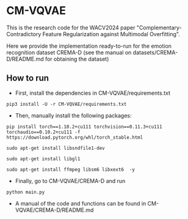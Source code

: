 # CM-VQVAE

This is the research code for the WACV2024 paper "Complementary-Contradictory Feature Regularization against Multimodal Overfitting".

Here we provide the implementation ready-to-run for the emotion recognition dataset CREMA-D (see the manual on datasets/CREMA-D/README.md for obtaining the dataset)

## How to run

- First, install the dependencies in CM-VQVAE/requirements.txt

~~~
pip3 install -U -r CM-VQVAE/requirements.txt
~~~

- Then, manually install the following packages:

~~~
pip install torch==1.10.2+cu111 torchvision==0.11.3+cu111 torchaudio==0.10.2+cu111 -f https://download.pytorch.org/whl/torch_stable.html

sudo apt-get install libsndfile1-dev

sudo apt-get install libgl1

sudo apt-get install ffmpeg libsm6 libxext6  -y
~~~

- Finally, go to CM-VQVAE/CREMA-D and run

~~~
python main.py
~~~

- A manual of the code and functions can be found in CM-VQVAE/CREMA-D/README.md
